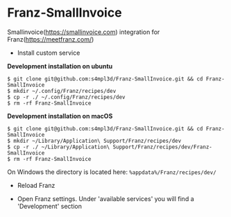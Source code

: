 # Franz-SmallInvoice
Smallinvoice(https://smallinvoice.com) integration for Franz(https://meetfranz.com/)


- Install custom service

**Development installation on ubuntu**
```
$ git clone git@github.com:s4mpl3d/Franz-SmallInvoice.git && cd Franz-SmallInvoice
$ mkdir ~/.config/Franz/recipes/dev
$ cp -r ./ ~/.config/Franz/recipes/dev
$ rm -rf Franz-SmallInvoice
```

**Development installation on macOS**
```
$ git clone git@github.com:s4mpl3d/Franz-SmallInvoice.git && cd Franz-SmallInvoice
$ mkdir ~/Library/Application\ Support/Franz/recipes/dev
$ cp -r ./ ~/Library/Application\ Support/Franz/recipes/dev/Franz-SmallInvoice
$ rm -rf Franz-SmallInvoice
```

On Windows the directory is located here: `%appdata%/Franz/recipes/dev/`

- Reload Franz

- Open Franz settings. Under 'available services' you will find a 'Development' section